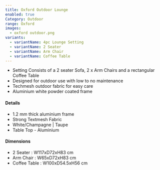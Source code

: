 ```yaml
---
title: Oxford Outdoor Lounge
enabled: true
Category: Outdoor
range: Oxford
images:
  - oxford outdoor.png
variants:
  - variantName: 4pc Lounge Setting
  - variantName: 2 Seater
  - variantName: Arm Chair
  - variantName: Coffee Table
---
```


* Setting Consists of a 2 seater Sofa, 2 x Arm Chairs and a rectangular Coffee Table
* Designed for outdoor use with low to no maintenance
* Techmesh outdoor fabric for easy care
* Aluminium white powder coated frame


#### Details

* 1.2 mm thick aluminium frame
* Strong Textmesh Fabric
* White/Champagne | Taupe
* Table Top - Aluminium


#### Dimensions

* 2 Seater : W117xD72xH83 cm
* Arm Chair : W65xD72xH83 cm
* Coffee Table : W100xD54.5xH56 cm
